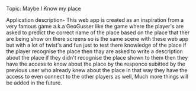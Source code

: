 Topic: Maybe I Know my place

Application description- This web app is created as an inspiration from a very famous game a.k.a GeoGusser like the game where the player's are asked to predict the correct name of the place based on the place that ther are being show on there screens so is the same scene with these web app but with a lot of twist's and fun just to test there knowledge of the place if the player recognise the place then thay are asked to write a description about the place if they didn't recognise the place shown to them then they have the access to know about the place by the responce subitted by the previous user who already knew about the place in that way they have the access to even connect to the other players as well, Much more things will be added in the future.